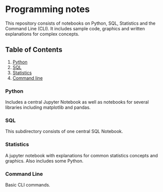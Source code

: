 # Programming notes

This repository consists of notebooks on Python, SQL, Statistics and the Command Line (CLI). It includes sample code, graphics and written explanations for complex concepts.


## Table of Contents

1. [Python](https://github.com/The-Rebeckoning/prog-notesv2/blob/main/python/python-notes.ipynb)
2. [SQL](https://github.com/The-Rebeckoning/prog-notes/blob/main/sql/sql-notes.ipynb)
3. [Statistics](https://github.com/The-Rebeckoning/prog-notesv2/tree/main/stats)
4. [Command line](https://github.com/The-Rebeckoning/prog-notesv2/blob/main/comm-line/comm-line.ipynb)


### Python

Includes a central Jupyter Notebook as well as notebooks for several libraries including matplotlib and pandas.

### SQL

This subdirectory consists of one central SQL Notebook. 

### Statistics

A jupyter notebook with explanations for common statistics concepts and graphics. Also includes some Python.

### Command Line

Basic CLI commands. 
